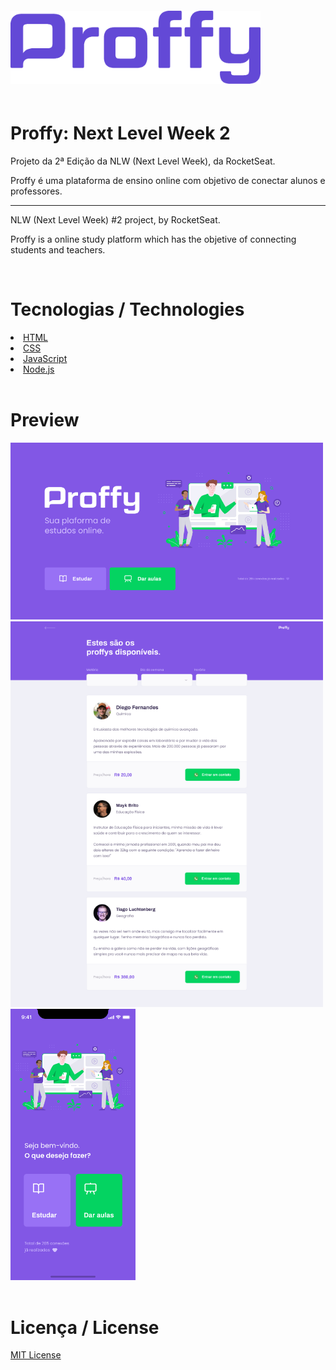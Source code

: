 <img style="max-width: 400px; padding: 20px 0; margin: 0px auto" src="./public/images/logo-purple.png">

<h1 style="font: 50px">Proffy: Next Level Week 2 </h1>

<p>Projeto da 2ª Edição da NLW (Next Level Week), da RocketSeat.</p>

<p>Proffy é uma plataforma de ensino online com objetivo de conectar alunos e professores.

<hr>

<p>NLW (Next Level Week) #2 project, by RocketSeat.</p>

<p>Proffy is a online study platform which has the objetive of connecting students and teachers.</p>

<br>

<h1 style="font: 50px">Tecnologias / Technologies</h1>

<li>
    <a href="https://developer.mozilla.org/pt-BR/docs/Web/HTML">HTML</a>
</li>
<li>
    <a href="https://developer.mozilla.org/pt-BR/docs/Web/CSS">CSS</a>
</li>
<li>
    <a href="https://www.javascript.com/">JavaScript</a>
</li>
<li>
    <a href="https://nodejs.org/en/download/">Node.js</a>
</li>

<br>

<h1 style="font: 50px">Preview</h1>

<img style="max-width: 500px;" src="./public/images/proffy-preview-web-home.png">
<img style="max-width: 500px;" src="./public/images/proffy-preview-web-study.png">
<br>
<img style="max-width: 200px;" src="./public/images/proffy-preview-mobile-home.png">
<br>

<br>
<h1 style="font: 50px">Licença / License</h1>

<a href="https://opensource.org/licenses/MIT">MIT License</a>